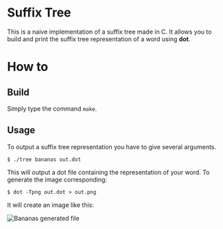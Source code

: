 # Suffix Tree

This is a naive implementation of a suffix tree made in C. It allows you to
build and print the suffix tree representation of a word using **dot**.

# How to

## Build

Simply type the command `make`.

## Usage

To output a suffix tree representation you have to give several arguments.

```
$ ./tree bananas out.dot
```

This will output a dot file containing the representation of your word. To
generate the image corresponding:

```
$ dot -Tpng out.dot > out.png
```

It will create an image like this:

![Bananas generated file](img/bananas.png)
